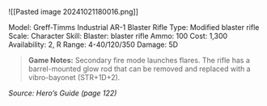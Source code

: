 ![[Pasted image 20241021180016.png]]

Model: Greff-Timms Industrial AR-1 Blaster Rifle
Type: Modified blaster rifle
Scale: Character
Skill: Blaster: blaster rifle
Ammo: 100
Cost: 1,300
Availability: 2, R
Range: 4-40/120/350
Damage: 5D

> **Game Notes:** 
> Secondary fire mode launches flares. The rifle has a barrel-mounted glow rod that can be removed and replaced with a vibro-bayonet (STR+1D+2).

*Source: Hero’s Guide (page 122)*